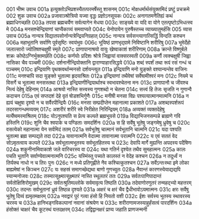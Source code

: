 001  भीष्म उवाच
001a इत्युक्तोऽभिप्रशस्यैतत्परमर्षेस्तु शासनम्
001c मोक्षधर्मार्थसंयुक्तमिदं प्रष्टुं प्रचक्रमे
002  शुक उवाच
002a प्रजावाञ्श्रोत्रियो यज्वा वृद्धः प्रज्ञोऽनसूयकः
002c अनागतमनैतिह्यं कथं ब्रह्माधिगच्छति
003a तपसा ब्रह्मचर्येण सर्वत्यागेन मेधया
003c साङ्ख्ये वा यदि वा योगे एतत्पृष्टोऽभिधत्स्व मे
004a मनसश्चेन्द्रियाणां चाप्यैकाग्र्यं समवाप्यते
004c येनोपायेन पुरुषैस्तच्च व्याख्यातुमर्हसि
005  व्यास उवाच
005a नान्यत्र विद्यातपसोर्नान्यत्रेन्द्रियनिग्रहात्
005c नान्यत्र सर्वसन्त्यागात्सिद्धिं विन्दति कश्चन
006a महाभूतानि सर्वाणि पूर्वसृष्टिः स्वयंभुवः
006c भूयिष्ठं प्राणभृद्ग्रामे निविष्टानि शरीरिषु
007a भूमेर्देहो जलात्सारो ज्योतिषश्चक्षुषी स्मृते
007c प्राणापानाश्रयो वायुः खेष्वाकाशं शरीरिणाम्
008a क्रान्ते विष्णुर्बले शक्रः कोष्ठेऽग्निर्भुक्तमर्छति
008c कर्णयोः प्रदिशः श्रोत्रे जिह्वायां वाक्सरस्वती
009a कर्णौ त्वक्चक्षुषी जिह्वा नासिका चैव पञ्चमी
009c दर्शनानीन्द्रियोक्तानि द्वाराण्याहारसिद्धये
010a शब्दं स्पर्शं तथा रूपं रसं गन्धं च पञ्चमम्
010c इन्द्रियाणि पृथक्त्वर्थान्मनसो दर्शयन्त्युत
011a इन्द्रियाणि मनो युङ्क्ते वश्यान्यन्तेव वाजिनः
011c मनश्चापि सदा युङ्क्ते भूतात्मा हृदयाश्रितः
012a इन्द्रियाणां तथैवेषां सर्वेषामीश्वरं मनः
012c नियमे च विसर्गे च भूतात्मा मनसस्तथा
013a इन्द्रियाणीन्द्रियार्थाश्च स्वभावश्चेतना मनः
013c प्राणापानौ च जीवश्च नित्यं देहेषु देहिनाम्
014a आश्रयो नास्ति सत्त्वस्य गुणशब्दो न चेतना
014c सत्त्वं हि तेजः सृजति न गुणान्वै कदाचन
015a एवं सप्तदशं देहे वृतं षोडशभिर्गुणैः
015c मनीषी मनसा विप्रः पश्यत्यात्मानमात्मनि
016a न ह्ययं चक्षुषा दृश्यो न च सर्वैरपीन्द्रियैः
016c मनसा सम्प्रदीप्तेन महानात्मा प्रकाशते
017a अशब्दस्पर्शरूपं तदरसागन्धमव्ययम्
017c अशरीरं शरीरे स्वे निरीक्षेत निरिन्द्रियम्
018a अव्यक्तं व्यक्तदेहेषु मर्त्येष्वमरमाश्रितम्
018c योऽनुपश्यति स प्रेत्य कल्पते ब्रह्मभूयसे
019a विद्याभिजनसम्पन्ने ब्राह्मणे गवि हस्तिनि
019c शुनि चैव श्वपाके च पण्डिताः समदर्शिनः
020a स हि सर्वेषु भूतेषु जङ्गमेषु ध्रुवेषु च
020c वसत्येको महानात्मा येन सर्वमिदं ततम्
021a सर्वभूतेषु चात्मानं सर्वभूतानि चात्मनि
021c यदा पश्यति भूतात्मा ब्रह्म सम्पद्यते तदा
022a यावानात्मनि वेदात्मा तावानात्मा परात्मनि
022c य एवं सततं वेद सोऽमृतत्वाय कल्पते
023a सर्वभूतात्मभूतस्य सर्वभूतहितस्य च
023c देवापि मार्गे मुह्यन्ति अपदस्य पदैषिणः
024a शकुनीनामिवाकाशे जले वारिचरस्य वा
024c यथा गतिर्न दृश्येत तथैव सुमहात्मनः
025a कालः पचति भूतानि सर्वाण्येवात्मनात्मनि
025c यस्मिंस्तु पच्यते कालस्तं न वेदेह कश्चन
026a न तदूर्ध्वं न तिर्यक्च नाधो न च तिरः पुनः
026c न मध्ये प्रतिगृह्णीते नैव कश्चित्कुतश्चन
027a सर्वेऽन्तःस्था इमे लोका बाह्यमेषां न किञ्चन
027c यः सहस्रं समागच्छेद्यथा बाणो गुणच्युतः
028a नैवान्तं कारणस्येयाद्यद्यपि स्यान्मनोजवः
028c तस्मात्सूक्ष्मात्सूक्ष्मतरं नास्ति स्थूलतरं ततः
029a सर्वतःपाणिपादान्तं सर्वतोक्षिशिरोमुखम्
029c सर्वतःश्रुतिमल्लोके सर्वमावृत्य तिष्ठति
030a तदेवाणोरणुतरं तन्महद्भ्यो महत्तरम्
030c तदन्तः सर्वभूतानां ध्रुवं तिष्ठन्न दृश्यते
031a अक्षरं च क्षरं चैव द्वैधीभावोऽयमात्मनः
031c क्षरः सर्वेषु भूतेषु दिव्यं ह्यमृतमक्षरम्
032a नवद्वारं पुरं गत्वा हंसो हि नियतो वशी
032c ईशः सर्वस्य भूतस्य स्थावरस्य चरस्य च
033a हानिभङ्गविकल्पानां नवानां संश्रयेण च
033c शरीराणामजस्याहुर्हंसत्वं पारदर्शिनः
034a हंसोक्तं चाक्षरं चैव कूटस्थं यत्तदक्षरम्
034c तद्विद्वानक्षरं प्राप्य जहाति प्राणजन्मनी

